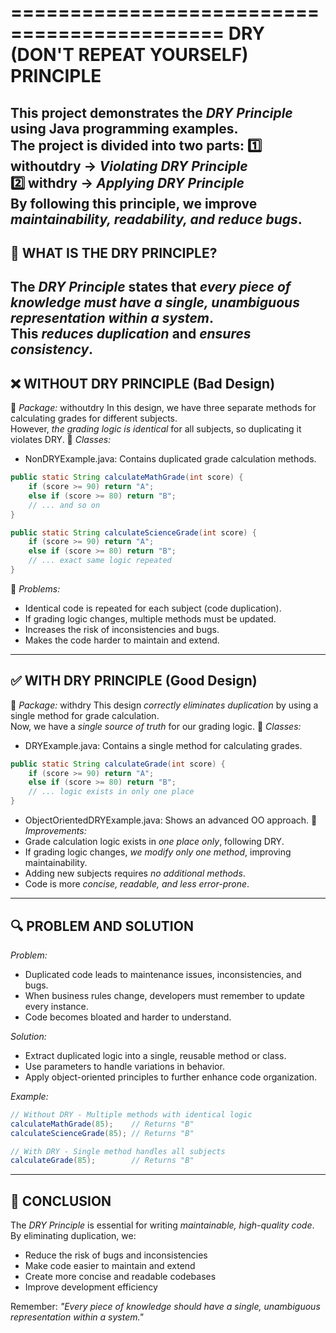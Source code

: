 ============================================
  DRY (DON'T REPEAT YOURSELF) PRINCIPLE
============================================
This project demonstrates the *DRY Principle* using Java programming examples.  
The project is divided into two parts:
1️⃣ withoutdry → *Violating DRY Principle*  
2️⃣ withdry → *Applying DRY Principle*  
By following this principle, we improve *maintainability, readability, and reduce bugs*.
--------------------------------------------
🚀 WHAT IS THE DRY PRINCIPLE?
--------------------------------------------
The *DRY Principle* states that *every piece of knowledge must have a single, unambiguous representation within a system*.  
This *reduces duplication* and *ensures consistency*.
--------------------------------------------
❌ WITHOUT DRY PRINCIPLE (Bad Design)
--------------------------------------------
📂 *Package:* withoutdry
In this design, we have three separate methods for calculating grades for different subjects.  
However, *the grading logic is identical* for all subjects, so duplicating it violates DRY.
🔹 *Classes:*
   - NonDRYExample.java: Contains duplicated grade calculation methods.
   ```java
   public static String calculateMathGrade(int score) {
       if (score >= 90) return "A";
       else if (score >= 80) return "B";
       // ... and so on
   }
   
   public static String calculateScienceGrade(int score) {
       if (score >= 90) return "A";
       else if (score >= 80) return "B";
       // ... exact same logic repeated
   }
   ```
🛑 *Problems:*
- Identical code is repeated for each subject (code duplication).  
- If grading logic changes, multiple methods must be updated.  
- Increases the risk of inconsistencies and bugs.  
- Makes the code harder to maintain and extend.
--------------------------------------------
✅ WITH DRY PRINCIPLE (Good Design)
--------------------------------------------
📂 *Package:* withdry
This design *correctly eliminates duplication* by using a single method for grade calculation.  
Now, we have a *single source of truth* for our grading logic.
🔹 *Classes:*
   - DRYExample.java: Contains a single method for calculating grades.
   ```java
   public static String calculateGrade(int score) {
       if (score >= 90) return "A";
       else if (score >= 80) return "B";
       // ... logic exists in only one place
   }
   ```
   - ObjectOrientedDRYExample.java: Shows an advanced OO approach.
🎯 *Improvements:*
- Grade calculation logic exists in *one place only*, following DRY.  
- If grading logic changes, *we modify only one method*, improving maintainability.  
- Adding new subjects requires *no additional methods*.
- Code is more *concise, readable, and less error-prone*.
--------------------------------------------
🔍 PROBLEM AND SOLUTION
--------------------------------------------
*Problem:*
- Duplicated code leads to maintenance issues, inconsistencies, and bugs.
- When business rules change, developers must remember to update every instance.
- Code becomes bloated and harder to understand.

*Solution:*
- Extract duplicated logic into a single, reusable method or class.
- Use parameters to handle variations in behavior.
- Apply object-oriented principles to further enhance code organization.

*Example:*
```java
// Without DRY - Multiple methods with identical logic
calculateMathGrade(85);    // Returns "B"
calculateScienceGrade(85); // Returns "B"

// With DRY - Single method handles all subjects
calculateGrade(85);        // Returns "B"
```
--------------------------------------------
📝 CONCLUSION
--------------------------------------------
The *DRY Principle* is essential for writing *maintainable, high-quality code*.  
By eliminating duplication, we:
- Reduce the risk of bugs and inconsistencies
- Make code easier to maintain and extend
- Create more concise and readable codebases
- Improve development efficiency

Remember: *"Every piece of knowledge should have a single, unambiguous representation within a system."*